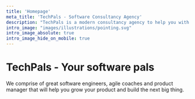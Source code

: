 ```yaml
---
title: 'Homepage'
meta_title: 'TechPals - Software Consultancy Agency'
description: "TechPals is a modern consultancy agency to help you with your software development."
intro_image: "images/illustrations/pointing.svg"
intro_image_absolute: true
intro_image_hide_on_mobile: true
---
```


# TechPals - Your software pals

We comprise of great software engineers, agile coaches and product manager that will help
you grow your product and build the next big thing.
